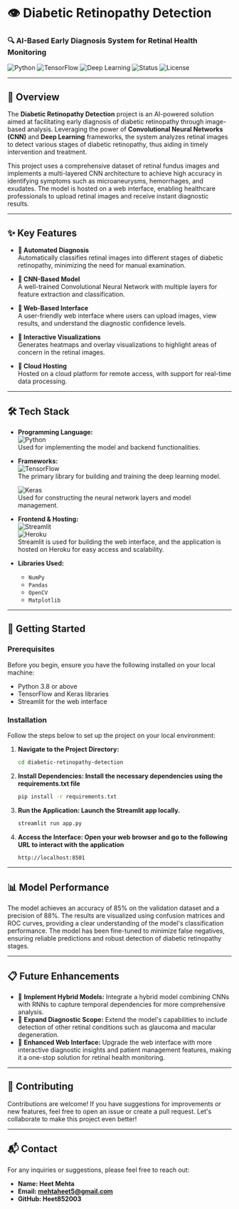 # 👁️ **Diabetic Retinopathy Detection**
### 🔍 **AI-Based Early Diagnosis System for Retinal Health Monitoring**

![Python](https://img.shields.io/badge/Python-%2314354C.svg?style=for-the-badge&logo=python&logoColor=white)
![TensorFlow](https://img.shields.io/badge/TensorFlow-%23FF6F00.svg?style=for-the-badge&logo=tensorflow&logoColor=white)
![Deep Learning](https://img.shields.io/badge/Deep%20Learning-%23E34F26.svg?style=for-the-badge)
![Status](https://img.shields.io/badge/Status-Completed-green?style=for-the-badge)
![License](https://img.shields.io/badge/License-MIT-yellow.svg?style=for-the-badge)

---

## 📄 **Overview**

The **Diabetic Retinopathy Detection** project is an AI-powered solution aimed at facilitating early diagnosis of diabetic retinopathy through image-based analysis. Leveraging the power of **Convolutional Neural Networks (CNN)** and **Deep Learning** frameworks, the system analyzes retinal images to detect various stages of diabetic retinopathy, thus aiding in timely intervention and treatment.

This project uses a comprehensive dataset of retinal fundus images and implements a multi-layered CNN architecture to achieve high accuracy in identifying symptoms such as microaneurysms, hemorrhages, and exudates. The model is hosted on a web interface, enabling healthcare professionals to upload retinal images and receive instant diagnostic results.

---

## ✨ **Key Features**

- **🔹 Automated Diagnosis**  
  Automatically classifies retinal images into different stages of diabetic retinopathy, minimizing the need for manual examination.

- **🔹 CNN-Based Model**  
  A well-trained Convolutional Neural Network with multiple layers for feature extraction and classification.

- **🔹 Web-Based Interface**  
  A user-friendly web interface where users can upload images, view results, and understand the diagnostic confidence levels.

- **🔹 Interactive Visualizations**  
  Generates heatmaps and overlay visualizations to highlight areas of concern in the retinal images.

- **🔹 Cloud Hosting**  
  Hosted on a cloud platform for remote access, with support for real-time data processing.

---

## 🛠️ **Tech Stack**

- **Programming Language:**  
  ![Python](https://img.shields.io/badge/Python-3.8-blue.svg?style=for-the-badge&logo=python&logoColor=white)  
  Used for implementing the model and backend functionalities.

- **Frameworks:**  
  ![TensorFlow](https://img.shields.io/badge/TensorFlow-2.0-orange.svg?style=for-the-badge&logo=tensorflow&logoColor=white)  
  The primary library for building and training the deep learning model.  

  ![Keras](https://img.shields.io/badge/Keras-2.4.3-red.svg?style=for-the-badge&logo=keras&logoColor=white)  
  Used for constructing the neural network layers and model management.

- **Frontend & Hosting:**  
  ![Streamlit](https://img.shields.io/badge/Streamlit-Cloud-red?style=for-the-badge&logo=streamlit)  
  ![Heroku](https://img.shields.io/badge/Heroku-Deployed-blueviolet.svg?style=for-the-badge&logo=heroku)  
  Streamlit is used for building the web interface, and the application is hosted on Heroku for easy access and scalability.

- **Libraries Used:**  
  - `NumPy`  
  - `Pandas`  
  - `OpenCV`  
  - `Matplotlib`

---

## 🚀 **Getting Started**

### Prerequisites
Before you begin, ensure you have the following installed on your local machine:
- Python 3.8 or above
- TensorFlow and Keras libraries
- Streamlit for the web interface

### Installation
Follow the steps below to set up the project on your local environment:

1. **Navigate to the Project Directory:**
   ```bash
   cd diabetic-retinopathy-detection
2. **Install Dependencies: Install the necessary dependencies using the requirements.txt file**
   ```bash
   pip install -r requirements.txt
   
3. **Run the Application: Launch the Streamlit app locally.**
   ```bash
   streamlit run app.py

4. **Access the Interface: Open your web browser and go to the following URL to interact with the application**
   ```bash
   http://localhost:8501

---


## 📊 **Model Performance**
The model achieves an accuracy of 85% on the validation dataset and a precision of 88%. The results are visualized using confusion matrices and ROC curves, providing a clear understanding of the model's classification performance. The model has been fine-tuned to minimize false negatives, ensuring reliable predictions and robust detection of diabetic retinopathy stages.

---


## 📋 **Future Enhancements**

- 🌟 **Implement Hybrid Models:**
Integrate a hybrid model combining CNNs with RNNs to capture temporal dependencies for more comprehensive analysis.
- 🌟 **Expand Diagnostic Scope:**
Extend the model's capabilities to include detection of other retinal conditions such as glaucoma and macular degeneration.
- 🌟 **Enhanced Web Interface:**
Upgrade the web interface with more interactive diagnostic insights and patient management features, making it a one-stop solution for retinal health monitoring.

---


## 🤝 **Contributing**
Contributions are welcome! If you have suggestions for improvements or new features, feel free to open an issue or create a pull request. Let's collaborate to make this project even better!

---


## 📬 **Contact**
For any inquiries or suggestions, please feel free to reach out:

- **Name: Heet Mehta**
- **Email: mehtaheet5@gmail.com**
- **GitHub: Heet852003**



